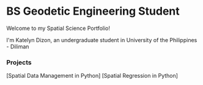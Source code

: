 # BS Geodetic Engineering Student
Welcome to my Spatial Science Portfolio!

I'm Katelyn Dizon, an undergraduate student in University of the Philippines - Diliman

### Projects
[Spatial Data Management in Python]
[Spatial Regression in Python]

